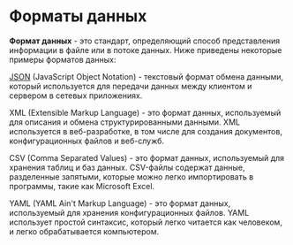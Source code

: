 # Форматы данных

**Формат данных** - это стандарт, определяющий способ представления информации в файле или в потоке данных. Ниже приведены некоторые примеры форматов данных:

[JSON](./json.md) (JavaScript Object Notation) - текстовый формат обмена данными, который используется для передачи данных между клиентом и сервером в сетевых приложениях.

XML (Extensible Markup Language) - это формат данных, используемый для описания и обмена структурированными данными. XML используется в веб-разработке, в том числе для создания документов, конфигурационных файлов и веб-служб.

CSV (Comma Separated Values) - это формат данных, используемый для хранения таблиц и баз данных. CSV-файлы содержат данные, разделенные запятыми, которые можно легко импортировать в программы, такие как Microsoft Excel.

YAML (YAML Ain't Markup Language) - это формат данных, используемый для хранения конфигурационных файлов. YAML использует простой синтаксис, который легко читается как человеком, и легко обрабатывается компьютером.
